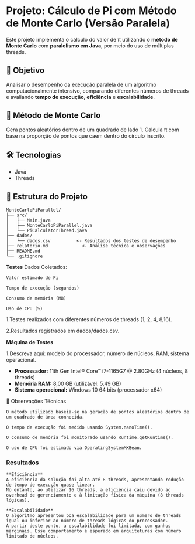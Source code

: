 # Projeto: Cálculo de Pi com Método de Monte Carlo (Versão Paralela)

Este projeto implementa o cálculo do valor de π utilizando o **método de Monte Carlo** com **paralelismo em Java**, por meio do uso de múltiplas threads.

## 🎯 Objetivo

Analisar o desempenho da execução paralela de um algoritmo computacionalmente intensivo, comparando diferentes números de threads e avaliando **tempo de execução**, **eficiência** e **escalabilidade**.

## 🧠 Método de Monte Carlo

Gera pontos aleatórios dentro de um quadrado de lado 1. Calcula π com base na proporção de pontos que caem dentro do círculo inscrito.

## 🛠️ Tecnologias

- Java
- Threads

## 📁 Estrutura do Projeto
```
MonteCarloPiParallel/
├── src/
│   ├── Main.java
│   ├── MonteCarloPiParallel.java
│   └── PiCalculatorThread.java
├── dados/
│   └── dados.csv          <- Resultados dos testes de desempenho
├── relatorio.md             <- Análise técnica e observações
├── README.md
└── .gitignore
```
**Testes**
Dados Coletados:

    Valor estimado de Pi

    Tempo de execução (segundos)

    Consumo de memória (MB)

    Uso de CPU (%)

1.Testes realizados com diferentes números de threads (1, 2, 4, 8,16).

2.Resultados registrados em dados/dados.csv.

**Máquina de Testes**

1.Descreva aqui: modelo do processador, número de núcleos, RAM, sistema operacional.

- **Processador:** 11th Gen Intel® Core™ i7-1165G7 @ 2.80GHz (4 núcleos, 8 threads)
- **Memória RAM:** 8,00 GB (utilizável: 5,49 GB)
- **Sistema operacional:** Windows 10 64 bits (processador x64)




📝 Observações Técnicas

    O método utilizado baseia-se na geração de pontos aleatórios dentro de um quadrado de área conhecida.

    O tempo de execução foi medido usando System.nanoTime().

    O consumo de memória foi monitorado usando Runtime.getRuntime().

    O uso de CPU foi estimado via OperatingSystemMXBean.

### Resultados 
    **Eficiência**
    A eficiência da solução foi alta até 8 threads, apresentando redução de tempo de execução quase linear. 
    No entanto, ao utilizar 16 threads, a eficiência caiu devido ao overhead de gerenciamento e à limitação física da máquina (8 threads lógicas).

    **Escalabilidade**
    O algoritmo apresentou boa escalabilidade para um número de threads igual ou inferior ao número de threads lógicas do processador. 
    A partir deste ponto, a escalabilidade foi limitada, com ganhos marginais. Esse comportamento é esperado em arquiteturas com número limitado de núcleos.
